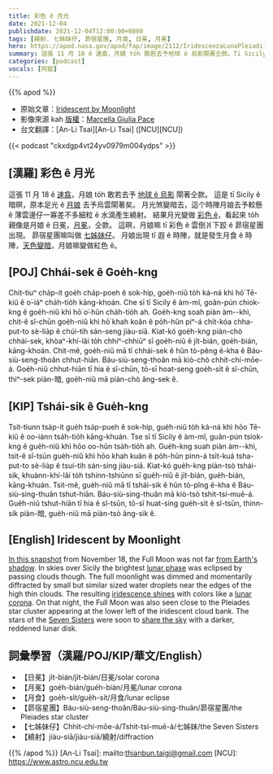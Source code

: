 ```yaml
---
title: 彩色 ê 月光
date: 2021-12-04
publishdate: 2021-12-04T12:00:00+0800
tags: [繞射. 七姊妹仔, 昴宿星團, 月食, 日冕, 月冕]
hero: https://apod.nasa.gov/apod/fap/image/2112/IridescenzaLunaPleiadi1024.jpg
summary: 這張 11 月 18 ê 速翕，月娘 to̍h 敢若去予地球 ê 烏影閘著仝款。Tī Sicily ê 暗暝，原本足光 ê 月娘去予烏雲閘著。
categories: [podcast]
vocals: [阿錕]
---
```


{{% apod %}}

- 原始文章：[Iridescent by Moonlight](https://apod.nasa.gov/apod/ap211204.html)
- 影像來源 kah [版權][copyright]：[Marcella Giulia Pace](https://greenflash.photo/about-me/)
- 台文翻譯：[An-Li Tsai][An-Li Tsai] ([NCU][NCU])

{{< podcast "ckxdgp4vt24yv0979m004ydps" >}}

## [漢羅] 彩色 ê 月光
這張 11 月 18 ê [速翕][In this snapshot]，月娘 to̍h 敢若去予 [地球 ê 烏影][from Earth's shadow t] 閘著仝款。
這是 tī Sicily ê 暗暝，原本足光 ê [月娘][lunar phase] 去予烏雲閘著矣。
月光煞變暗去，這个時陣月娘去予較懸 ê 薄雲邊仔一寡差不多細粒 ê 水滴產生繞射。
結果月光變做 [彩色 ê][iridescence shines]，看起來 to̍h 親像是月娘 ê 日冕，[月冕][lunar corona t]，仝款。
這暝，月娘嘛 tī 彩色 ê 雲倒爿下跤 ê 昴宿星團出現。
昴宿星團嘛叫做 [七姊妹仔][Seven Sisters t]。
月娘出現 tī 遐 ê 時陣，就是發生月食 ê 時陣，[天色變暗][share the sky t]，月娘嘛變做紅色 ê。


## [POJ] Chhái-sek ê Goe̍h-kng
Chit-tiuⁿ cha̍p-it goe̍h cha̍p-poeh ê sok-hip, goe̍h-niû to̍h ká-ná khì hō͘ Tē-kiû ê o͘-iáⁿ cha̍h-tio̍h kāng-khoán.
Che sī tī Sicily ê àm-mî, goân-pún chiok-kng ê goe̍h-niû khì hō͘ o͘-hûn cha̍h-tio̍h ah.
Goe̍h-kng soah piàn àm--khì, chit-ê sî-chūn goe̍h-niû khì hō͘ khah koân ê po̍h-hûn piⁿ-á chi̍t-kóa chha-put-to sè-lia̍p ê chúi-tih sán-seng jiàu-siā.
Kiat-kó goe̍h-kng piàn-chò chhái-sek, khòaⁿ-khí-lâi to̍h chhiⁿ-chhiūⁿ sī goe̍h-niû ê ji̍t-bián, goe̍h-bián, kāng-khoán.
Chit-mê, goe̍h-niû mā tī chhái-sek ê hûn tò-pêng ē-kha ê Báu-siù-seng-thoân chhut-hiān.
Báu-siù-seng-thoân mā kiò-chò chhit-chí-mōe-á.
Goe̍h-niû chhut-hiān tī hia ê sî-chūn, tō-sī hoat-seng goe̍h-si̍t ê sî-chūn, thiⁿ-sek piàn-暗, goe̍h-niû mā piàn-chò âng-sek ê.

## [KIP] Tshái-sik ê Gue̍h-kng
Tsit-tiunn tsa̍p-it gue̍h tsa̍p-pueh ê sok-hip, gue̍h-niû to̍h ká-ná khì hōo Tē-kiû ê oo-iánn tsa̍h-tio̍h kāng-khuán.
Tse sī tī Sicily ê àm-mî, guân-pún tsiok-kng ê gue̍h-niû khì hōo oo-hûn tsa̍h-tio̍h ah.
Gue̍h-kng suah piàn àm--khì, tsit-ê sî-tsūn gue̍h-niû khì hōo khah kuân ê po̍h-hûn pinn-á tsi̍t-kuá tsha-put-to sè-lia̍p ê tsuí-tih sán-sing jiàu-siā.
Kiat-kó gue̍h-kng piàn-tsò tshái-sik, khuànn-khí-lâi to̍h tshinn-tshiūnn sī gue̍h-niû ê ji̍t-bián, gue̍h-bián, kāng-khuán.
Tsit-mê, gue̍h-niû mā tī tshái-sik ê hûn tò-pîng ē-kha ê Báu-siù-sing-thuân tshut-hiān.
Báu-siù-sing-thuân mā kiò-tsò tshit-tsí-muē-á.
Gue̍h-niû tshut-hiān tī hia ê sî-tsūn, tō-sī huat-sing gue̍h-si̍t ê sî-tsūn, thinn-sik piàn-暗, gue̍h-niû mā piàn-tsò âng-sik ê.

## [English] Iridescent by Moonlight
[In this snapshot][In this snapshot] from November 18, the Full Moon was not far [from Earth's shadow][from Earth's shadow e].
In skies over Sicily the brightest [lunar phase][lunar phase] was eclipsed by passing clouds though.
The full moonlight was dimmed and momentarily diffracted by small but similar sized water droplets near the edges of the high thin clouds.
The resulting [iridescence shines][iridescence shines] with colors like a [lunar corona][lunar corona e].
On that night, the Full Moon was also seen close to the Pleiades star cluster appearing at the lower left of the iridescent cloud bank.
The stars of the [Seven Sisters][Seven Sisters e] were soon to [share the sky][share the sky e] with a darker, reddened lunar disk.

## 詞彙學習（漢羅/POJ/KIP/華文/English）
- 【日冕】ji̍t-bián/ji̍t-bián/日冕/solar corona
- 【月冕】goe̍h-bián/gue̍h-bián/月冕/lunar corona
- 【月食】goe̍h-si̍t/gue̍h-si̍t/月食/lunar eclipse
- 【昴宿星團】Báu-siù-seng-thoân/Báu-siù-sing-thuân/昴宿星團/the Pleiades star cluster
- 【七姊妹仔】Chhit-chí-mōe-á/Tshit-tsí-muē-á/七姊妹/the Seven Sisters
- 【繞射】jiàu-siā/jiàu-siā/繞射/diffraction


{{% /apod %}}
[An-Li Tsai]: mailto:thianbun.taigi@gmail.com
[NCU]: https://www.astro.ncu.edu.tw

[copyright]: https://apod.nasa.gov/apod/fap/lib/about_apod.html#srapply

[In this snapshot]:https://www.facebook.com/APOD.Sky/photos/a.231356626968564/4200590146711839/?type=3&theater
[from Earth's shadow e]:https://apod.nasa.gov/apod/ap211125.html
[from Earth's shadow t]:https://apod.tw/daily/20211125/
[lunar phase]:https://svs.gsfc.nasa.gov/4874
[iridescence shines]:https://www.atoptics.co.uk/droplets/irid1.htm
[lunar corona e]:https://apod.nasa.gov/apod/ap211226.html
[lunar corona t]:https://apod.tw/daily/20211226/
[Seven Sisters e]:https://apod.nasa.gov/apod/ap211124.html
[Seven Sisters t]:https://apod.tw/daily/20211124/
[share the sky e]:https://apod.nasa.gov/apod/ap211120.html
[share the sky t]:https://apod.tw/daily/20211120/
